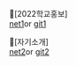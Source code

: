 🌱[2022학교홍보]<br>
[net1](https://velvety-cupcake-9dc896.netlify.app/)or
[git1](https://yuls0202.github.io/bsks-main/)<br>

👋[자기소개]<br>
[net2](https://fabulous-cat-539412.netlify.app/)or
[git2](https://yuls0202.github.io/pppp/)
